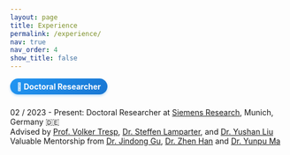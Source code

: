 ```yaml
---
layout: page
title: Experience
permalink: /experience/
nav: true
nav_order: 4
show_title: false
---
```


<style>
h1 {
  display: none !important;
}
</style>

<div style="background: linear-gradient(135deg, #2196f3 0%, #1976d2 100%); color: white; padding: 6px 12px; border-radius: 15px; font-weight: bold; font-size: 14px; display: inline-block; margin-bottom: 10px; box-shadow: 0 2px 4px rgba(33, 150, 243, 0.3);">
  💼 Doctoral Researcher
</div>

02 / 2023 - Present: Doctoral Researcher at [Siemens Research](https://www.siemens.com/global/en.html), Munich, Germany 🇩🇪  
Advised by [Prof. Volker Tresp](https://www.dbs.ifi.lmu.de/~tresp/), [Dr. Steffen Lamparter](https://www.siemens.com/global/en.html), and [Dr. Yushan Liu](https://www.siemens.com/global/en.html)  
Valuable Mentorship from [Dr. Jindong Gu](https://www.siemens.com/global/en.html), [Dr. Zhen Han](https://www.siemens.com/global/en.html) and [Dr. Yunpu Ma](https://www.siemens.com/global/en.html)
